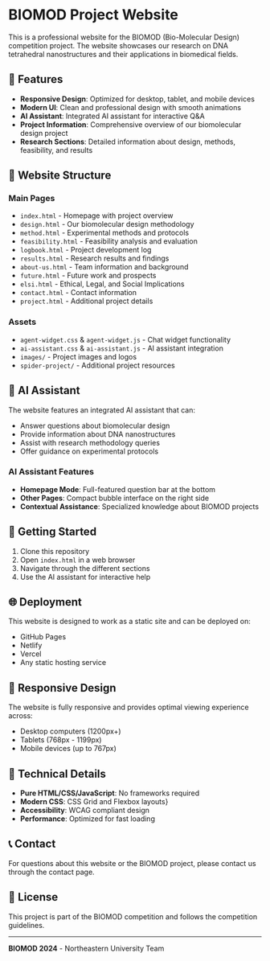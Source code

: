 # BIOMOD Project Website

This is a professional website for the BIOMOD (Bio-Molecular Design) competition project. The website showcases our research on DNA tetrahedral nanostructures and their applications in biomedical fields.

## 🚀 Features

- **Responsive Design**: Optimized for desktop, tablet, and mobile devices
- **Modern UI**: Clean and professional design with smooth animations
- **AI Assistant**: Integrated AI assistant for interactive Q&A
- **Project Information**: Comprehensive overview of our biomolecular design project
- **Research Sections**: Detailed information about design, methods, feasibility, and results

## 📁 Website Structure

### Main Pages
- `index.html` - Homepage with project overview
- `design.html` - Our biomolecular design methodology
- `method.html` - Experimental methods and protocols
- `feasibility.html` - Feasibility analysis and evaluation
- `logbook.html` - Project development log
- `results.html` - Research results and findings
- `about-us.html` - Team information and background
- `future.html` - Future work and prospects
- `elsi.html` - Ethical, Legal, and Social Implications
- `contact.html` - Contact information
- `project.html` - Additional project details

### Assets
- `agent-widget.css` & `agent-widget.js` - Chat widget functionality
- `ai-assistant.css` & `ai-assistant.js` - AI assistant integration
- `images/` - Project images and logos
- `spider-project/` - Additional project resources

## 🤖 AI Assistant

The website features an integrated AI assistant that can:
- Answer questions about biomolecular design
- Provide information about DNA nanostructures
- Assist with research methodology queries
- Offer guidance on experimental protocols

### AI Assistant Features
- **Homepage Mode**: Full-featured question bar at the bottom
- **Other Pages**: Compact bubble interface on the right side
- **Contextual Assistance**: Specialized knowledge about BIOMOD projects

## 🎯 Getting Started

1. Clone this repository
2. Open `index.html` in a web browser
3. Navigate through the different sections
4. Use the AI assistant for interactive help

## 🌐 Deployment

This website is designed to work as a static site and can be deployed on:
- GitHub Pages
- Netlify
- Vercel
- Any static hosting service

## 📱 Responsive Design

The website is fully responsive and provides optimal viewing experience across:
- Desktop computers (1200px+)
- Tablets (768px - 1199px)  
- Mobile devices (up to 767px)

## 🔧 Technical Details

- **Pure HTML/CSS/JavaScript**: No frameworks required
- **Modern CSS**: CSS Grid and Flexbox layouts}
- **Accessibility**: WCAG compliant design
- **Performance**: Optimized for fast loading

## 📞 Contact

For questions about this website or the BIOMOD project, please contact us through the contact page.

## 📄 License

This project is part of the BIOMOD competition and follows the competition guidelines.

---

**BIOMOD 2024** - Northeastern University Team
